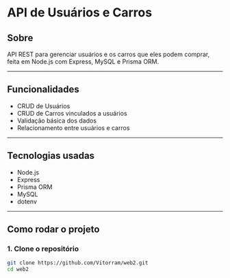 # API de Usuários e Carros

## Sobre

API REST para gerenciar usuários e os carros que eles podem comprar, feita em Node.js com Express, MySQL e Prisma ORM.

---

## Funcionalidades

- CRUD de Usuários
- CRUD de Carros vinculados a usuários
- Validação básica dos dados
- Relacionamento entre usuários e carros

---

## Tecnologias usadas

- Node.js
- Express
- Prisma ORM
- MySQL
- dotenv

---

## Como rodar o projeto

### 1. Clone o repositório

```bash
git clone https://github.com/Vitorram/web2.git
cd web2



